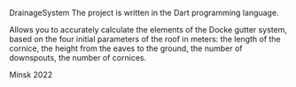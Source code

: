 DrainageSystem
The project is written in the Dart programming language.

Allows you to accurately calculate the elements of the Docke gutter system, based on the four initial parameters of the roof in meters: the length of the cornice, the height from the eaves to the ground, the number of downspouts, the number of cornices.

Minsk 2022
